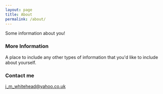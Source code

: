 ```yaml
---
layout: page
title: About
permalink: /about/
---
```


Some information about you!

### More Information

A place to include any other types of information that you'd like to include about yourself.

### Contact me

[j_m_whitehead@yahoo.co.uk](mailto:j_m_whitehead@yahoo.co.uk)